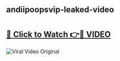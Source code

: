 ## andiipoopsvip-leaked-video 

# <h2><a href="http://freeplayer.one?title=andiipoopsvip-leaked-video&ref=21J">🔗 Click to Watch 👉🔴 VIDEO</a></h2>

<a href="http://freeplayer.one?title=andiipoopsvip-leaked-video&ref=21J" rel="nofollow" data-target="animated-image.originalLink"><img src="https://i.ibb.co.com/xMMVF88/686577567.gif" alt="Viral Video Original" style="max-width: 100%; display: inline-block;" data-target="animated-image.originalImage"></a>


